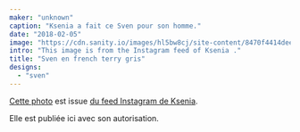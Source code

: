 ```yaml
---
maker: "unknown"
caption: "Ksenia a fait ce Sven pour son homme."
date: "2018-02-05"
image: "https://cdn.sanity.io/images/hl5bw8cj/site-content/8470f4414deeee3d072401616b01be02c8b98bc7-1080x1080.jpg"
intro: "This image is from the Instagram feed of Ksenia ."
title: "Sven en french terry gris"
designs:
  - "sven"
---
```



[Cette photo](https://www.instagram.com/p/BehvZ1fj4yo/) est issue [du feed Instagram de Ksenia](https://www.instagram.com/owl.laughing/).

Elle est publiée ici avec son autorisation.

